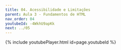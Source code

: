 ```yaml
---
title: 04. Acessibilidade e Limitações
parent: Aula 3 - Fundamentos de HTML
nav_order: 04
youtubeId: -4WkhU9apKk
next: ../05
---
```


{% include youtubePlayer.html id=page.youtubeId %}
